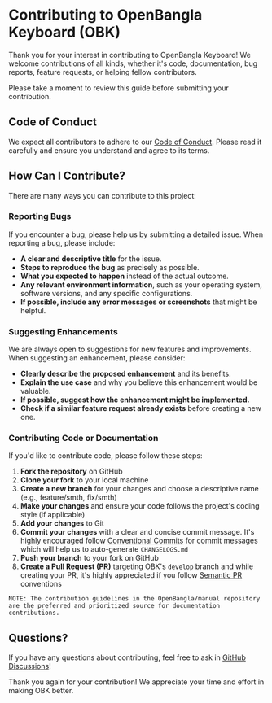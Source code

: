 # Contributing to OpenBangla Keyboard (OBK)

Thank you for your interest in contributing to OpenBangla Keyboard! We welcome contributions of all kinds, whether it's code, documentation, bug reports, feature requests, or helping fellow contributors.

Please take a moment to review this guide before submitting your contribution.

## Code of Conduct

We expect all contributors to adhere to our [Code of Conduct](CODE_OF_CONDUCT.md). Please read it carefully and ensure you understand and agree to its terms.

## How Can I Contribute?

There are many ways you can contribute to this project:

### Reporting Bugs

If you encounter a bug, please help us by submitting a detailed issue. When reporting a bug, please include:

- **A clear and descriptive title** for the issue.
- **Steps to reproduce the bug** as precisely as possible.
- **What you expected to happen** instead of the actual outcome.
- **Any relevant environment information**, such as your operating system, software versions, and any specific configurations.
- **If possible, include any error messages or screenshots** that might be helpful.

### Suggesting Enhancements

We are always open to suggestions for new features and improvements. When suggesting an enhancement, please consider:

- **Clearly describe the proposed enhancement** and its benefits.
- **Explain the use case** and why you believe this enhancement would be valuable.
- **If possible, suggest how the enhancement might be implemented.**
- **Check if a similar feature request already exists** before creating a new one.

### Contributing Code or Documentation

If you'd like to contribute code, please follow these steps:

1.  **Fork the repository** on GitHub
2.  **Clone your fork** to your local machine
3.  **Create a new branch** for your changes and choose a descriptive name (e.g., feature/smth, fix/smth)
4.  **Make your changes** and ensure your code follows the project's coding style (if applicable)
5.  **Add your changes** to Git
6.  **Commit your changes** with a clear and concise commit message. It's highly encouraged follow [Conventional Commits](https://www.conventionalcommits.org/en/v1.0.0/) for commit messages which will help us to auto-generate `CHANGELOGS.md`
7.  **Push your branch** to your fork on GitHub
8.  **Create a Pull Request (PR)** targeting OBK's `develop` branch and while creating your PR, it's highly appreciated if you follow [Semantic PR](https://pulsar.apache.org/contribute/develop-semantic-title/) conventions

`NOTE: The contribution guidelines in the OpenBangla/manual repository are the preferred and prioritized source for documentation contributions.`

## Questions?

If you have any questions about contributing, feel free to ask in [GitHub Discussions](https://github.com/OpenBangla/OpenBangla-Keyboard/discussions)!

Thank you again for your contribution! We appreciate your time and effort in making OBK better.
